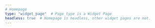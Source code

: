 ```yaml
---
# Homepage
type: "widget_page"  # Page type is a Widget Page
headless: true  # Homepage is headless, other widget pages are not.
---
```

